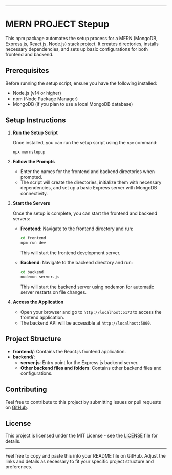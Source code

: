 
---

# MERN PROJECT Stepup

This npm package automates the setup process for a MERN (MongoDB, Express.js, React.js, Node.js) stack project. It creates directories, installs necessary dependencies, and sets up basic configurations for both frontend and backend.

## Prerequisites

Before running the setup script, ensure you have the following installed:

- Node.js (v14 or higher)
- npm (Node Package Manager)
- MongoDB (if you plan to use a local MongoDB database)

## Setup Instructions



1. **Run the Setup Script**

   Once installed, you can run the setup script using the `npx` command:

   ```bash
   npx mernstepup
   ```

2. **Follow the Prompts**

   - Enter the names for the frontend and backend directories when prompted.
   - The script will create the directories, initialize them with necessary dependencies, and set up a basic Express server with MongoDB connectivity.

3. **Start the Servers**

   Once the setup is complete, you can start the frontend and backend servers:

   - **Frontend**: Navigate to the frontend directory and run:

     ```bash
     cd frontend
     npm run dev
     ```

     This will start the frontend development server.

   - **Backend**: Navigate to the backend directory and run:

     ```bash
     cd backend
     nodemon server.js
     ```

     This will start the backend server using nodemon for automatic server restarts on file changes.

5. **Access the Application**

   - Open your browser and go to `http://localhost:5173` to access the frontend application.
   - The backend API will be accessible at `http://localhost:5000`.

## Project Structure

- **frontend/**: Contains the React.js frontend application.
- **backend/**:
  - **server.js**: Entry point for the Express.js backend server.
  - **Other backend files and folders**: Contains other backend files and configurations.

## Contributing

Feel free to contribute to this project by submitting issues or pull requests on [GitHub](https://github.com/shubhamc1947/npm-mern-setup/).

## License

This project is licensed under the MIT License - see the [LICENSE](LICENSE) file for details.

---

Feel free to copy and paste this into your README file on GitHub. Adjust the links and details as necessary to fit your specific project structure and preferences.
